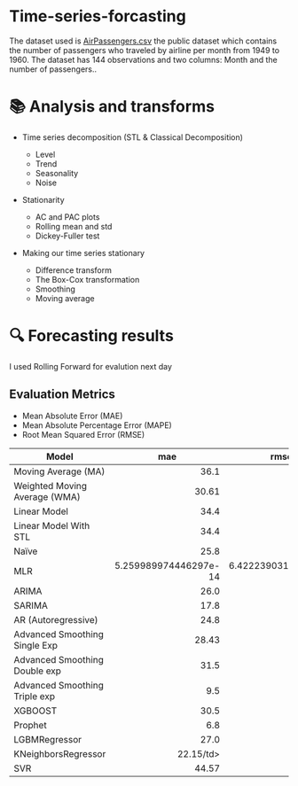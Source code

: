 # Time-series-forcasting
The dataset used is [AirPassengers.csv](https://github.com/mob2dr/Time-series-forcasting/files/11360190/AirPassengers.csv) 
the  public dataset which contains the number of passengers who traveled by airline per month from 1949 to 1960. The dataset has 144 observations and two columns: Month and the number of passengers..
#  📚 Analysis and transforms

* Time series decomposition (STL & Classical Decomposition)
  * Level
  * Trend
  * Seasonality 
  * Noise
  
* Stationarity
  * AC and PAC plots
  * Rolling mean and std
  * Dickey-Fuller test
  
* Making our time series stationary
  * Difference transform
  * The Box-Cox transformation
  * Smoothing
  * Moving average



# :mag: Forecasting results
I used Rolling Forward for evalution next day
## Evaluation Metrics
* Mean Absolute Error (MAE) 
* Mean Absolute Percentage Error (MAPE)
* Root Mean Squared Error (RMSE)

<table class="table table-bordered table-hover table-condensed">
<thead><tr><th title="Field #1">Model</th>
<th title="Field #2">mae</th>
<th title="Field #3">rmse</th>
<th title="Field #4">mape</th>
</tr></thead>
<tbody><tr>
<td>Moving Average (MA)</td>
<td align="right">36.1</td>
<td align="right">48.36</td>
<td align="right">12.25</td>
</tr>
<tr>
<td>Weighted Moving Average (WMA)</td>
<td align="right">30.61</td>
<td align="right">40.90</td>
<td align="right">10.45</td>
</tr>
<tr>
<td>Linear Model</td>
<td align="right">34.4</td>
<td align="right">45.7</td>
<td align="right">12.3</td>
</tr>
<tr>
<td>Linear Model With STL</td>
<td align="right">34.4</td>
<td align="right">45.7</td>
<td align="right">12.3</td>
</tr>
<tr>
<td>Naïve</td>
<td align="right">25.8</td>
<td align="right">33.7</td>
<td align="right">9.01</td>
</tr>
<tr>
<td>MLR</td>
<td align="right">5.259989974446297e-14</td>
<td align="right">6.422239031165233e-14</td>
<td align="right">1.8281416595513634e-14</td>
</tr>
<tr>
<td>ARIMA</td>
<td align="right">26.0</td>
<td align="right">32.98</td>
<td align="right">32.5</td>
</tr>
<tr>
<td>SARIMA</td>
<td align="right">17.8</td>
<td align="right"> 22.63</td>
<td align="right">5.79</td>
</tr>
<tr>
<td>AR (Autoregressive)</td>
<td align="right">24.8</td>
<td align="right">31.036</td>
<td align="right">8.94</td>
</tr>
<tr>
<td>Advanced Smoothing Single Exp</td>
<td align="right">28.43</td>
<td align="right">36.26</td>
<td align="right">8.9</td>
</tr>
<tr>
<td>Advanced Smoothing Double exp</td>
<td align="right">31.5</td>
<td align="right">39.9</td>
<td align="right">3.34/td>
</tr>
<tr>
<td>Advanced Smoothing Triple exp</td>
<td align="right">9.5</td>
<td align="right">12.7</td>
<td align="right">9.7</td>
</tr>
<tr>
<td>XGBOOST</td>
<td align="right">30.5</td>
<td align="right">41.3</td>
<td align="right">6.97</td>
</tr>
<tr>
<td>Prophet</td>
<td align="right">6.8</td>
<td align="right">6.87</td>
<td align="right">3.14</td>
</tr>
<tr>
<td>LGBMRegressor</td>
<td align="right">27.0</td>
<td align="right">38.0</td>
<td align="right">6.22</td>
</tr>
<tr>
<td>KNeighborsRegressor</td>
<td align="right"> 22.15/td>
<td align="right">25.48</td>
<td align="right">4.72</td>
</tr>
<tr>
<td>SVR</td>
<td align="right">44.57</td>
<td align="right">56.77</td>
<td align="right">9.259</td>
</tr>
</tbody></table>
